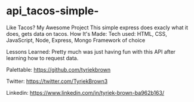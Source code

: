 # api_tacos-simple-
Like Tacos?
My Awesome Project 
This simple express does exacly what it does, gets data on tacos.
How It's Made: Tech used: HTML, CSS, JavaScript, Node, Express, Mongo Framework of choice

Lessons Learned: Pretty much was just having fun with this API after learning how to request data. 

Palettable: https://github.com/tyriekbrown

Twitter: https://twitter.com/TyriekBrown3

Linkedin: https://www.linkedin.com/in/tyriek-brown-ba962b163/
